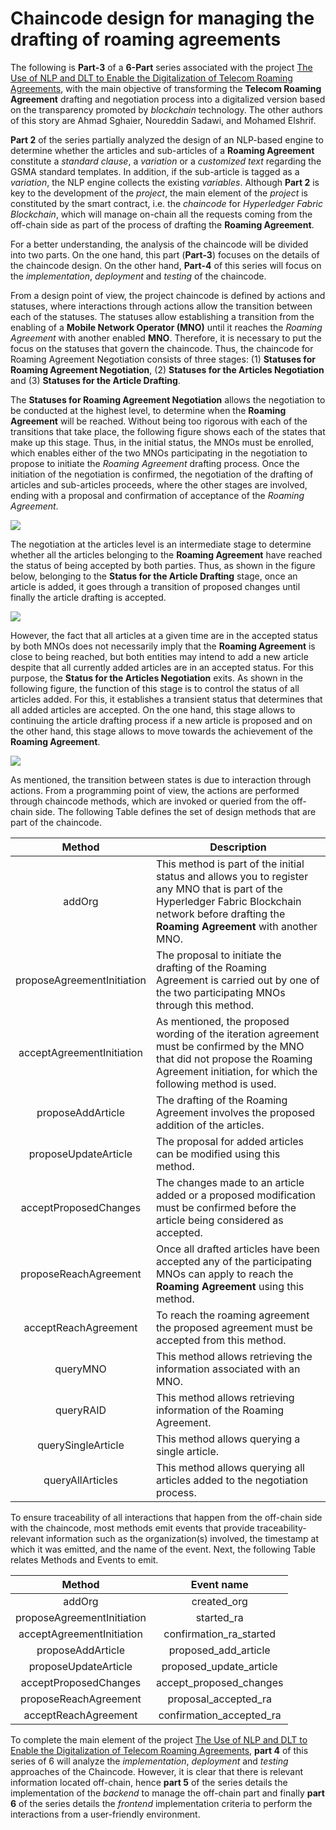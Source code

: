 # Chaincode design for managing the drafting of roaming agreements

The following is **Part-3** of a **6-Part** series associated with the project [The Use of NLP and DLT to Enable the Digitalization of Telecom Roaming Agreements]( https://wiki.hyperledger.org/display/INTERN/Project+Plan%3A+The+Use+of+NLP+and+DLT+to+Enable+the+Digitalization+of+Telecom+Roaming+Agreements), with the main objective of transforming the **Telecom Roaming Agreement** drafting and negotiation process into a digitalized version based on the transparency promoted by *blockchain* technology. The other authors of this story are Ahmad Sghaier, Noureddin Sadawi, and Mohamed Elshrif.

**Part 2** of the series partially analyzed the design of an NLP-based engine to determine whether the articles and sub-articles of a **Roaming Agreement** constitute a *standard clause*, a *variation* or a *customized text* regarding the GSMA standard templates. In addition, if the sub-article is tagged as a *variation*, the NLP engine collects the existing *variables*. Although **Part 2** is key to the development of the *project*, the main element of the *project* is constituted by the smart contract, i.e. the *chaincode* for *Hyperledger Fabric Blockchain*, which will manage on-chain all the requests coming from the off-chain side as part of the process of drafting the **Roaming Agreement**.

For a better understanding, the analysis of the chaincode will be divided into two parts. On the one hand, this part (**Part-3**) focuses on the details of the chaincode design. On the other hand, **Part-4** of this series will focus on the *implementation*, *deployment* and *testing* of the chaincode.

From a design point of view, the project chaincode is defined by actions and statuses, where interactions through actions allow the transition between each of the statuses. The statuses allow establishing a transition from the enabling of a **Mobile Network Operator (MNO)** until it reaches the *Roaming Agreement* with another enabled **MNO**. Therefore, it is necessary to put the focus on the statuses that govern the chaincode. Thus, the chaincode for Roaming Agreement Negotiation consists of three stages: (1) **Statuses for Roaming Agreement Negotiation**, (2) **Statuses for the Articles Negotiation** and (3) **Statuses for the Article Drafting**.

The **Statuses for Roaming Agreement Negotiation** allows the negotiation to be conducted at the highest level, to determine when the **Roaming Agreement** will be reached. Without being too rigorous with each of the transitions that take place, the following figure shows each of the states that make up this stage. Thus, in the initial status, the MNOs must be enrolled, which enables either of the two MNOs participating in the negotiation to propose to initiate the *Roaming Agreement* drafting process. Once the initiation of the negotiation is confirmed, the negotiation of the drafting of articles and sub-articles proceeds, where the other stages are involved, ending with a proposal and confirmation of acceptance of the *Roaming Agreement*.

<img src="https://github.com/sfl0r3nz05/nlp-dlt/blob/sentencelvl/documentation/images/Roaming_Agreement_State_v03.drawio.png">

The negotiation at the articles level is an intermediate stage to determine whether all the articles belonging to the **Roaming Agreement** have reached the status of being accepted by both parties. Thus, as shown in the figure below, belonging to the **Status for the Article Drafting** stage, once an article is added, it goes through a transition of proposed changes until finally the article drafting is accepted.

<img src="https://github.com/sfl0r3nz05/nlp-dlt/blob/sentencelvl/documentation/images/Article_Drafting_State_v03.drawio.png">


However, the fact that all articles at a given time are in the accepted status by both MNOs does not necessarily imply that the **Roaming Agreement** is close to being reached, but both entities may intend to add a new article despite that all currently added articles are in an accepted status. For this purpose, the **Status for the Articles Negotiation** exits. As shown in the following figure, the function of this stage is to control the status of all articles added. For this, it establishes a transient status that determines that all added articles are accepted. On the one hand, this stage allows to continuing the article drafting process if a new article is proposed and on the other hand, this stage allows to move towards the achievement of the **Roaming Agreement**.

<img src="https://github.com/sfl0r3nz05/nlp-dlt/blob/sentencelvl/documentation/images/Article_Negotiation_State_v03.drawio.png">

As mentioned, the transition between states is due to interaction through actions. From a programming point of view, the actions are performed through chaincode methods, which are invoked or queried from the off-chain side. The following Table defines the set of design methods that are part of the chaincode.

|Method                     |Description           |
|:-------------------------:|----------------------|
|addOrg                     |This method is part of the initial status and allows you to register any MNO that is part of the Hyperledger Fabric Blockchain network before drafting the **Roaming Agreement** with another MNO.|
|proposeAgreementInitiation |The proposal to initiate the drafting of the Roaming Agreement is carried out by one of the two participating MNOs through this method. |
|acceptAgreementInitiation  |As mentioned, the proposed wording of the iteration agreement must be confirmed by the MNO that did not propose the Roaming Agreement initiation, for which the following method is used. |
|proposeAddArticle          |The drafting of the Roaming Agreement involves the proposed addition of the articles. |
|proposeUpdateArticle       |The proposal for added articles can be modified using this method. |
|acceptProposedChanges      |The changes made to an article added or a proposed modification must be confirmed before the article being considered as accepted. |
|proposeReachAgreement      |Once all drafted articles have been accepted any of the participating MNOs can apply to reach the **Roaming Agreement** using this method. |
|acceptReachAgreement       |To reach the roaming agreement the proposed agreement must be accepted from this method.|
|queryMNO |This method allows retrieving the information associated with an MNO. |
|queryRAID |This method allows retrieving information of the Roaming Agreement. |
|querySingleArticle         |This method allows querying a single article. |
|queryAllArticles           |This method allows querying all articles added to the negotiation process. |

To ensure traceability of all interactions that happen from the off-chain side with the chaincode, most methods emit events that provide traceability-relevant information such as the organization(s) involved, the timestamp at which it was emitted, and the name of the event. Next, the following Table relates Methods and Events to emit.

|Method                     |Event name              |
|:-------------------------:|:----------------------:|
|addOrg                     |created_org             |
|proposeAgreementInitiation |started_ra              |
|acceptAgreementInitiation  |confirmation_ra_started |
|proposeAddArticle          |proposed_add_article    |
|proposeUpdateArticle       |proposed_update_article |
|acceptProposedChanges      |accept_proposed_changes |
|proposeReachAgreement      |proposal_accepted_ra    |
|acceptReachAgreement       |confirmation_accepted_ra|

To complete the main element of the project [The Use of NLP and DLT to Enable the Digitalization of Telecom Roaming Agreements]( https://wiki.hyperledger.org/display/INTERN/Project+Plan%3A+The+Use+of+NLP+and+DLT+to+Enable+the+Digitalization+of+Telecom+Roaming+Agreements), **part 4** of this series of 6 will analyze the *implementation*, *deployment* and *testing* approaches of the Chaincode. However, it is clear that there is relevant information located off-chain, hence **part 5** of the series details the implementation of the *backend* to manage the off-chain part and finally **part 6**  of the series details the *frontend* implementation criteria to perform the interactions from a user-friendly environment.